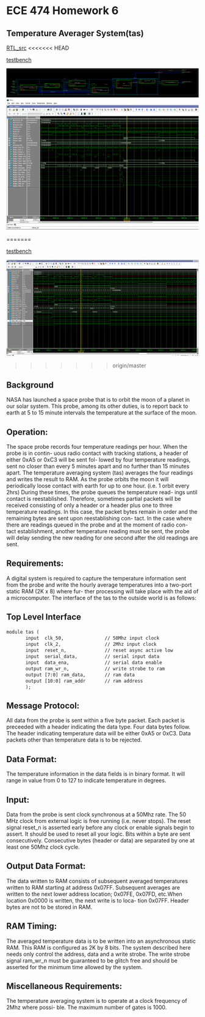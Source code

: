 # ECE 474 Homework 6
## Temperature Averager System(tas)

[RTL_src](../hw6_satelliteReciever_tas/rtl_src/tas.sv)
<<<<<<< HEAD

[testbench](../hw6_satelliteReciever_tas/rtl_src/tb.sv)

![Image](../hw6_satelliteReciever_tas/blockschem.png)
![Image](../hw6_satelliteReciever_tas/tbwaveform.PNG)

=======
  
[testbench](../hw6_satelliteReciever_tas/rtl_src/tb.sv)
  
![Image](../hw6_satelliteReciever_tas/waveforms.PNG)
<!-- ![Image](https://github.com/jpmolden/ECE474/blob/master/hw3_32bit_mult/mult_timingDiagram.PNG)
 -->
>>>>>>> origin/master
## Background

NASA has launched a space probe that is to orbit the moon of a planet in our solar system.
This probe, among its other duties, is to report back to earth at 5 to 15 minute intervals the
temperature at the surface of the moon.


## Operation:

The space probe records four temperature readings per hour. When the probe is in contin-
uous radio contact with tracking stations, a header of either 0xA5 or 0xC3 will be sent fol-
lowed by four temperature readings, sent no closer than every 5 minutes apart and no
further than 15 minutes apart. The temperature averaging system (tas) averages the four
readings and writes the result to RAM.
As the probe orbits the moon it will periodically loose contact with earth for up to one
hour. (i.e. 1 orbit every 2hrs) During these times, the probe queues the temperature read-
ings until contact is reestablished. Therefore, sometimes partial packets will be received
consisting of only a header or a header plus one to three temperature readings. In this case,
the packet bytes remain in order and the remaining bytes are sent upon reestablishing con-
tact.
In the case where there are readings queued in the probe and at the moment of radio con-
tact establishment, another temperature reading must be sent, the probe will delay sending
the new reading for one second after the old readings are sent.

## Requirements:

A digital system is required to capture the temperature information sent from the probe
and write the hourly average temperatures into a two-port static RAM (2K x 8) where fur-
ther processing will take place with the aid of a microcomputer.
The interface of the tas to the outside world is as follows:

## Top Level Interface
```
module tas (
       input  clk_50,               // 50Mhz input clock
       input  clk_2,                // 2Mhz input clock
       input  reset_n,              // reset async active low
       input  serial_data,          // serial input data
       input  data_ena,             // serial data enable
       output ram_wr_n,             // write strobe to ram
       output [7:0] ram_data,       // ram data
       output [10:0] ram_addr       // ram address
       );
```

## Message Protocol:

All data from the probe is sent within a five byte packet. Each packet is preceeded with a
header indicating the data type. Four data bytes follow. The header indicating temperature
data will be either 0xA5 or 0xC3. Data packets other than temperature data is to be
rejected.

## Data Format:

The temperature information in the data fields is in binary format. It will range in value
from 0 to 127 to indicate temperature in degrees.

## Input:

Data from the probe is sent clock synchronous at a 50Mhz rate. The 50 MHz clock from
external logic is free running (i.e. never stops).
The reset signal reset_n is asserted early before any clock or enable signals begin to assert.
It should be used to reset all your logic.
Bits within a byte are sent consecutively. Consecutive bytes (header or data) are separated
by one at least one 50Mhz clock cycle.

## Output Data Format:

The data written to RAM consists of subsequent averaged temperatures written to RAM
starting at address 0x07FF. Subsequent averages are written to the next lower address
location; 0x07FE, 0x07FD, etc.When location 0x0000 is written, the next write is to loca-
tion 0x07FF.
Header bytes are not to be stored in RAM.

## RAM Timing:

The averaged temperature data is to be written into an asynchronous static RAM. This
RAM is configured as 2K by 8 bits. The system described here needs only control the
address, data and a write strobe. The write strobe signal ram_wr_n must be guaranteed to
be glitch free and should be asserted for the minimum time allowed by the system.

## Miscellaneous Requirements:

The temperature averaging system is to operate at a clock frequency of 2Mhz where possi-
ble.
The maximum number of gates is 1000.

